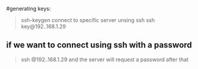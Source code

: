 #generating keys:
> ssh-keygen
connect to specific server unsing ssh 
> ssh key@192..168.1.29
## if we want to connect using ssh with a password
> ssh @192..168.1.29
and the server will request a password after that 
